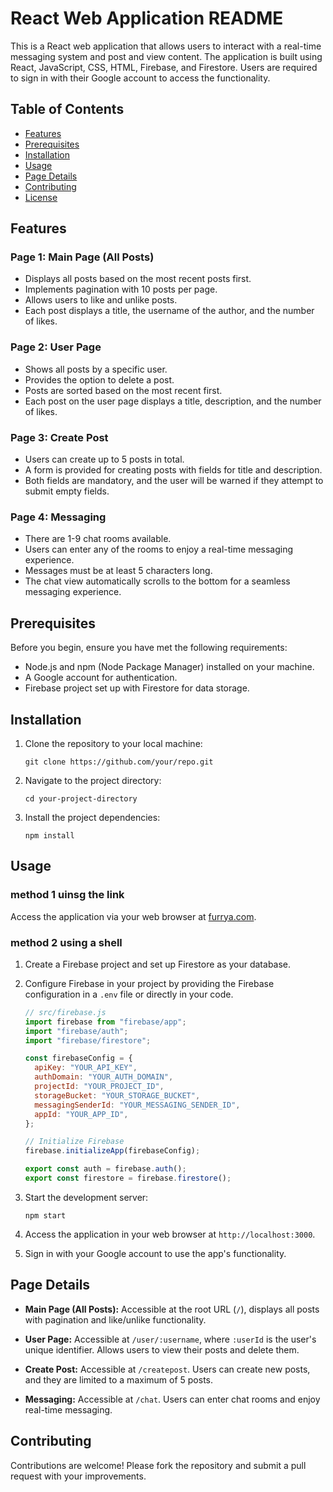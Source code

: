# React Web Application README

This is a React web application that allows users to interact with a real-time messaging system and post and view content. The application is built using React, JavaScript, CSS, HTML, Firebase, and Firestore. Users are required to sign in with their Google account to access the functionality.

## Table of Contents

- [Features](#features)
- [Prerequisites](#prerequisites)
- [Installation](#installation)
- [Usage](#usage)
- [Page Details](#page-details)
- [Contributing](#contributing)
- [License](#license)

## Features

### Page 1: Main Page (All Posts)

- Displays all posts based on the most recent posts first.
- Implements pagination with 10 posts per page.
- Allows users to like and unlike posts.
- Each post displays a title, the username of the author, and the number of likes.

### Page 2: User Page

- Shows all posts by a specific user.
- Provides the option to delete a post.
- Posts are sorted based on the most recent first.
- Each post on the user page displays a title, description, and the number of likes.

### Page 3: Create Post

- Users can create up to 5 posts in total.
- A form is provided for creating posts with fields for title and description.
- Both fields are mandatory, and the user will be warned if they attempt to submit empty fields.

### Page 4: Messaging

- There are 1-9 chat rooms available.
- Users can enter any of the rooms to enjoy a real-time messaging experience.
- Messages must be at least 5 characters long.
- The chat view automatically scrolls to the bottom for a seamless messaging experience.

## Prerequisites

Before you begin, ensure you have met the following requirements:

- Node.js and npm (Node Package Manager) installed on your machine.
- A Google account for authentication.
- Firebase project set up with Firestore for data storage.

## Installation

1. Clone the repository to your local machine:

   ```shell
   git clone https://github.com/your/repo.git
   ```

2. Navigate to the project directory:

   ```shell
   cd your-project-directory
   ```

3. Install the project dependencies:

   ```shell
   npm install
   ```

## Usage
### method 1 uinsg the link

Access the application via your web browser at [furrya.com](https://chatapp-22a6b.web.app/createpost).

### method 2 using a shell
1. Create a Firebase project and set up Firestore as your database.

2. Configure Firebase in your project by providing the Firebase configuration in a `.env` file or directly in your code.

   ```javascript
   // src/firebase.js
   import firebase from "firebase/app";
   import "firebase/auth";
   import "firebase/firestore";

   const firebaseConfig = {
     apiKey: "YOUR_API_KEY",
     authDomain: "YOUR_AUTH_DOMAIN",
     projectId: "YOUR_PROJECT_ID",
     storageBucket: "YOUR_STORAGE_BUCKET",
     messagingSenderId: "YOUR_MESSAGING_SENDER_ID",
     appId: "YOUR_APP_ID",
   };

   // Initialize Firebase
   firebase.initializeApp(firebaseConfig);

   export const auth = firebase.auth();
   export const firestore = firebase.firestore();
   ```

3. Start the development server:

   ```shell
   npm start
   ```

4. Access the application in your web browser at `http://localhost:3000`.

5. Sign in with your Google account to use the app's functionality.

## Page Details

- **Main Page (All Posts):** Accessible at the root URL (`/`), displays all posts with pagination and like/unlike functionality.

- **User Page:** Accessible at `/user/:username`, where `:userId` is the user's unique identifier. Allows users to view their posts and delete them.

- **Create Post:** Accessible at `/createpost`. Users can create new posts, and they are limited to a maximum of 5 posts.

- **Messaging:** Accessible at `/chat`. Users can enter chat rooms and enjoy real-time messaging.

## Contributing

Contributions are welcome! Please fork the repository and submit a pull request with your improvements.
